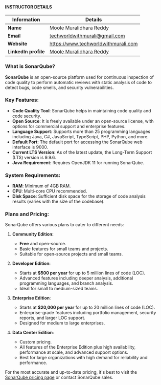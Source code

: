 #### INSTRUCTOR DETAILS

|  Information             | Details                                                                      |
|----------------------    |------------------------------------------------------------------------------|
| **Name**                 | Moole Muralidhara Reddy                                                      |
| **Email**                | techworldwithmurali@gmail.com                                                |
| **Website**              | https://www.techworldwithmurali.com               |
| **LinkedIn profile**     | [Moole Muralidhara Reddy](https://www.linkedin.com/in/moole-muralidhara-reddy) |

### What is SonarQube?

**SonarQube** is an open-source platform used for continuous inspection of code quality to perform automatic reviews with static analysis of code to detect bugs, code smells, and security vulnerabilities. 

### Key Features:

- **Code Quality Tool**: SonarQube helps in maintaining code quality and code security.
- **Open Source**: It is freely available under an open-source license, with options for commercial support and enterprise features.
- **Language Support**: Supports more than 25 programming languages including Java, C#, JavaScript, TypeScript, PHP, Python, and more.
- **Default Port**: The default port for accessing the SonarQube web interface is 9000.
- **Current LTS Version**: As of the latest update, the Long-Term Support (LTS) version is 9.9.6.
- **Java Requirement**: Requires OpenJDK 11 for running SonarQube.

### System Requirements:

- **RAM**: Minimum of 4GB RAM.
- **CPU**: Multi-core CPU recommended.
- **Disk Space**: Sufficient disk space for the storage of code analysis results (varies with the size of the codebase).

### Plans and Pricing:

SonarQube offers various plans to cater to different needs:

1. **Community Edition**:
   - **Free** and open-source.
   - Basic features for small teams and projects.
   - Suitable for open-source projects and small teams.

2. **Developer Edition**:
   - Starts at **$500 per year** for up to 5 million lines of code (LOC).
   - Advanced features including deeper analysis, additional programming languages, and branch analysis.
   - Ideal for small to medium-sized teams.

3. **Enterprise Edition**:
   - Starts at **$20,000 per year** for up to 20 million lines of code (LOC).
   - Enterprise-grade features including portfolio management, security reports, and larger LOC support.
   - Designed for medium to large enterprises.

4. **Data Center Edition**:
   - Custom pricing.
   - All features of the Enterprise Edition plus high availability, performance at scale, and advanced support options.
   - Best for large organizations with high demand for reliability and performance.

For the most accurate and up-to-date pricing, it's best to visit the [SonarQube pricing page](https://www.sonarsource.com/plans-and-pricing/sonarqube/) or contact SonarQube sales.

